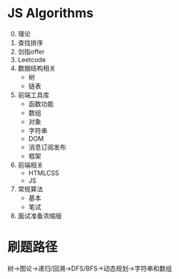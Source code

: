 # JS Algorithms    
0. 理论
1. 查找排序    
2. 剑指offer  
3. Leetcode
4. 数据结构相关  
    - 树  
    - 链表  
5. 前端工具库  
    - 函数功能   
    - 数组  
    - 对象  
    - 字符串  
    - DOM  
    - 消息订阅发布  
    - 框架  
6. 前端相关       
    - HTMLCSS  
    - JS  
7. 常规算法  
    - 基本  
    - 笔试  
8. 面试准备浓缩版  
  
# 刷题路径
树->图论->递归/回溯->DFS/BFS->动态规划->字符串和数组